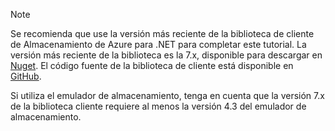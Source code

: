 > [!NOTE]
> Se recomienda que use la versión más reciente de la biblioteca de cliente de Almacenamiento de Azure para .NET para completar este tutorial. La versión más reciente de la biblioteca es la 7.x, disponible para descargar en [Nuget](https://www.nuget.org/packages/WindowsAzure.Storage/). El código fuente de la biblioteca de cliente está disponible en [GitHub](https://github.com/Azure/azure-storage-net).
> 
> Si utiliza el emulador de almacenamiento, tenga en cuenta que la versión 7.x de la biblioteca cliente requiere al menos la versión 4.3 del emulador de almacenamiento. 
> 
> 



<!--HONumber=Nov16_HO2-->


